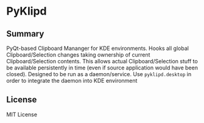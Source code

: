 # PyKlipd

## Summary

PyQt-based Clipboard Mananger for KDE environments.
Hooks all global Clipboard/Selection changes taking
ownership of current Clipboard/Selection contents.
This allows actual Clipboard/Selection stuff to be available
persistently in time (even if source application would have
been closed). Designed to be run as a daemon/service. Use
`pyklipd.desktop` in order to integrate the daemon into KDE
environment

## License

MIT License
